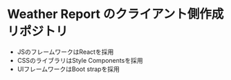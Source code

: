 # Weather Report のクライアント側作成リポジトリ
 - JSのフレームワークはReactを採用
 - CSSのライブラリはStyle Componentsを採用
 - UIフレームワークはBoot strapを採用
